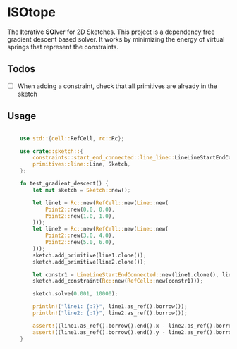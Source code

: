 # ISOtope

The **I**terative **SO**lver for 2D Sketches. This project is a dependency free gradient descent based solver. It works by minimizing the energy of virtual springs that represent the constraints.

## Todos

- [ ] When adding a constraint, check that all primitives are already in the sketch

## Usage

```rust

    use std::{cell::RefCell, rc::Rc};

    use crate::sketch::{
        constraints::start_end_connected::line_line::LineLineStartEndConnected, point2::Point2,
        primitives::line::Line, Sketch,
    };

    fn test_gradient_descent() {
        let mut sketch = Sketch::new();

        let line1 = Rc::new(RefCell::new(Line::new(
            Point2::new(0.0, 0.0),
            Point2::new(1.0, 1.0),
        )));
        let line2 = Rc::new(RefCell::new(Line::new(
            Point2::new(3.0, 4.0),
            Point2::new(5.0, 6.0),
        )));
        sketch.add_primitive(line1.clone());
        sketch.add_primitive(line2.clone());

        let constr1 = LineLineStartEndConnected::new(line1.clone(), line2.clone());
        sketch.add_constraint(Rc::new(RefCell::new(constr1)));

        sketch.solve(0.001, 10000);

        println!("line1: {:?}", line1.as_ref().borrow());
        println!("line2: {:?}", line2.as_ref().borrow());

        assert!((line1.as_ref().borrow().end().x - line2.as_ref().borrow().start().x).abs() < 1e-6);
        assert!((line1.as_ref().borrow().end().y - line2.as_ref().borrow().start().y).abs() < 1e-6);
    }

```



